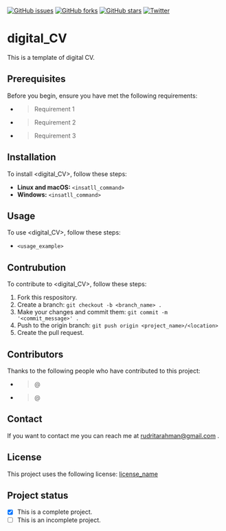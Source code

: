 [![GitHub issues](https://img.shields.io/github/issues/rudritarahman/digital_CV?style=social)](https://github.com/rudritarahman/digital_CV/issues)
[![GitHub forks](https://img.shields.io/github/forks/rudritarahman/digital_CV?style=social)](https://github.com/rudritarahman/digital_CV/network)
[![GitHub stars](https://img.shields.io/github/stars/rudritarahman/digital_CV?style=social)](https://github.com/rudritarahman/digital_CV/stargazers)
[![Twitter](https://img.shields.io/twitter/url?label=%40RahmanRudrita&style=social&url=https%3A%2F%2Ftwitter.com%2FRahmanRudrita)](https://twitter.com/intent/tweet?text=Wow:&url=https%3A%2F%2Fgithub.com%2Frudritarahman%2Fdigital_CV)

# digital_CV
This is a template of digital CV.

## Prerequisites
Before you begin, ensure you have met the following requirements:
* > Requirement 1
* > Requirement 2
* > Requirement 3

## Installation
To install <digital_CV>, follow these steps:
* __Linux and macOS:__
`<insatll_command>`
* __Windows:__
`<insatll_command>`

## Usage
To use <digital_CV>, follow these steps:
* `<usage_example>`

## Contrubution
To contribute to <digital_CV>, follow these steps:
1. Fork this respository.
2. Create a branch: `git checkout -b <branch_name> .`
3. Make your changes and commit them: `git commit -m '<commit_message>' .`
4. Push to the origin branch: `git push origin <project_name>/<location>`
5. Create the pull request.

## Contributors
Thanks to the following people who have contributed to this project: 
* > @
* > @

## Contact 
If you want to contact me you can reach me at rudritarahman@gmail.com .

## License
This project uses the following license:
[license_name](license_URL)

## Project status
- [x] This is a complete project.
- [ ] This is an incomplete project.
